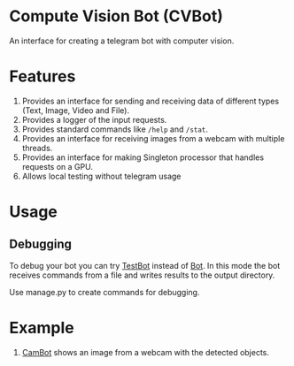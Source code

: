 # Compute Vision Bot (CVBot)

An interface for creating a telegram bot with computer vision.

# Features
1. Provides an interface for sending and receiving data of different types (Text, Image, Video and File).
2. Provides a logger of the input requests.
3. Provides standard commands like `/help` and `/stat`.
4. Provides an interface for receiving images from a webcam with multiple threads.
5. Provides an interface for making Singleton processor that handles requests on a GPU.
6. Allows local testing without telegram usage

# Usage

## Debugging

To debug your bot you can try [TestBot](https://github.com/e-sha/cvbot/blob/master/test_bot.py) instead of [Bot](https://github.com/e-sha/cvbot/blob/master/bot.py).
In this mode the bot receives commands from a file and writes results to the output directory.

Use manage.py to create commands for debugging.

# Example
1. [CamBot](https://github.com/e-sha/cambot) shows an image from a webcam with the detected objects.
